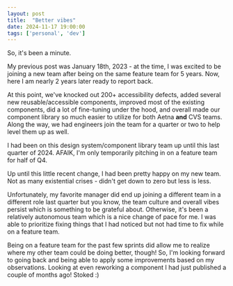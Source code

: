 ```yaml
---
layout: post
title:  "Better vibes"
date: 2024-11-17 19:00:00
tags: ['personal', 'dev']
---
```


So, it's been a minute.

My previous post was January 18th, 2023 - at the time, I was excited to be joining a new team after being on the same feature team for 5 years. Now, here I am nearly 2 years later ready to report back.

At this point, we've knocked out 200+ accessibility defects, added several new reusable/accessible components, improved most of the existing components, did a lot of fine-tuning under the hood, and overall made our component library so much easier to utilize for both Aetna **and** CVS teams. Along the way, we had engineers join the team for a quarter or two to help level them up as well.

I had been on this design system/component library team up until this last quarter of 2024. AFAIK, I'm only temporarily pitching in on a feature team for half of Q4. 

Up until this little recent change, I had been pretty happy on my new team. Not as many existential crises - didn't get down to zero but less is less.

 Unfortunately, my favorite manager did end up joining a different team in a different role last quarter but you know, the team culture and overall vibes persist which is something to be grateful about. Otherwise, it's been a relatively autonomous team which is a nice change of pace for me. I was able to prioritize fixing things that I had noticed but not had time to fix while on a feature team. 

 Being on a feature team for the past few sprints did allow me to realize where my other team could be doing better, though! So, I'm looking forward to going back and being able to apply some improvements based on my observations. Looking at even reworking a component I had just published a couple of months ago! Stoked :) 

